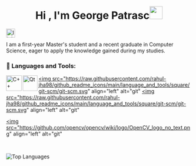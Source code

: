 <h1 align="center"><b>Hi , I'm George Patrasc</b><img src="https://media.giphy.com/media/hvRJCLFzcasrR4ia7z/giphy.gif" width="35"></h1>
<a href='https://www.linkedin.com/in/ferencz-carnu/'><img align='left' alt="linkedin" src="./assets/linkedin.svg" height='24px'/></a>
</br></br>
I am a first-year Master's student and a recent graduate in Computer Science, eager to apply the knowledge gained during my studies.
  
### 🔨 Languages and Tools:
<a href="https://www.cplusplus.com" target="_blank"><img align="left" alt="C++" height ="42px" src="https://raw.githubusercontent.com/rahul-jha98/github_readme_icons/main/language_and_tools/square/c++/c++.svg"></a>
<a href="https://qt.io" target="_blank"><img align="left" alt="Qt" height ="42px" src="https://upload.wikimedia.org/wikipedia/commons/0/0b/Qt_logo_2016.svg" width="40px"></a>
<a href="https://git-scm.com/" target="_blank"> <img src="https://raw.githubusercontent.com/rahul-jha98/github_readme_icons/main/language_and_tools/square/git-scm/git-scm.svg" align="left" alt="git" 
<a href="https://git-scm.com/" target="_blank"> <img src="https://raw.githubusercontent.com/rahul-jha98/github_readme_icons/main/language_and_tools/square/git-scm/git-scm.svg" align="left" alt="git" 

<a href="https://git-scm.com/" target="_blank"> <img src="https://github.com/opencv/opencv/wiki/logo/OpenCV_logo_no_text.png" align="left" alt="git" 

<br>

![Top Languages](https://github-readme-stats.vercel.app/api/top-langs/?username=patrasc-george&layout=compact&theme=dark&size_weight=1&count_weight=0)
